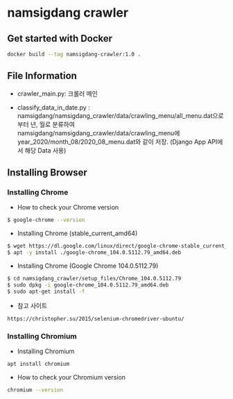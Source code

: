 # namsigdang crawler

## Get started with Docker

```bash
docker build --tag namsigdang-crawler:1.0 .
```

## File Information

- crawler_main.py: 크롤러 메인

- classify_data_in_date.py : namsigdang/namsigdang_crawler/data/crawling_menu/all_menu.dat으로부터 년, 월로 분류하여
  namsigdang/namsigdang_crawler/data/crawling_menu에 year_2020/month_08/2020_08_menu.dat와 같이 저장. (Django App API에서 해당
  Data 사용)

## Installing Browser

### Installing Chrome

- How to check your Chrome version

```bash
$ google-chrome --version
```

- Installing Chrome (stable_current_amd64)

```bash
$ wget https://dl.google.com/linux/direct/google-chrome-stable_current_amd64.deb
$ apt -y install ./google-chrome_104.0.5112.79_amd64.deb
```

- Installing Chrome (Google Chrome 104.0.5112.79)

```bash
$ cd namsigdang_crawler/setup_files/Chrome_104.0.5112.79
$ sudo dpkg -i google-chrome_104.0.5112.79_amd64.deb
$ sudo apt-get install -f
```

- 참고 사이트

```
https://christopher.su/2015/selenium-chromedriver-ubuntu/
```

### Installing Chromium

- Installing Chromium

```bash
apt install chromium
```

- How to check your Chromium version

```bash
chromium --version
```
